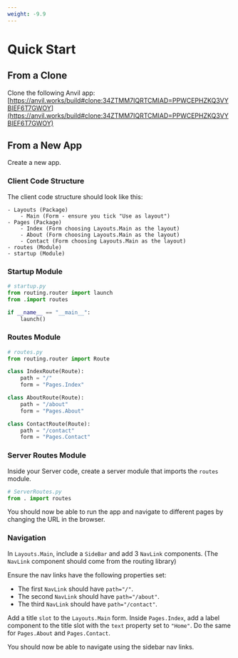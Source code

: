 ```yaml
---
weight: -9.9
---
```


# Quick Start

## From a Clone

Clone the following Anvil app: [https://anvil.works/build#clone:34ZTMM7IQRTCMIAD=PPWCEPHZKQ3VYBIEF6T7GWOY](https://anvil.works/build#clone:34ZTMM7IQRTCMIAD=PPWCEPHZKQ3VYBIEF6T7GWOY)

## From a New App

Create a new app.

### Client Code Structure

The client code structure should look like this:

```
- Layouts (Package)
    - Main (Form - ensure you tick "Use as layout")
- Pages (Package)
    - Index (Form choosing Layouts.Main as the layout)
    - About (Form choosing Layouts.Main as the layout)
    - Contact (Form choosing Layouts.Main as the layout)
- routes (Module)
- startup (Module)
```

### Startup Module

```python
# startup.py
from routing.router import launch
from .import routes

if __name__ == "__main__":
    launch()
```

### Routes Module

```python
# routes.py
from routing.router import Route

class IndexRoute(Route):
    path = "/"
    form = "Pages.Index"

class AboutRoute(Route):
    path = "/about"
    form = "Pages.About"

class ContactRoute(Route):
    path = "/contact"
    form = "Pages.Contact"
```

### Server Routes Module

Inside your Server code, create a server module that imports the `routes` module.

```python
# ServerRoutes.py
from . import routes
```

You should now be able to run the app and navigate to different pages by changing the URL in the browser.

### Navigation

In `Layouts.Main`, include a `SideBar` and add 3 `NavLink` components.
(The `NavLink` component should come from the routing library)

Ensure the nav links have the following properties set:

-   The first `NavLink` should have `path="/"`.
-   The second `NavLink` should have `path="/about"`.
-   The third `NavLink` should have `path="/contact"`.

Add a title `slot` to the `Layouts.Main` form. Inside `Pages.Index`, add a label component to the title slot with the `text` property set to `"Home"`. Do the same for `Pages.About` and `Pages.Contact`.

You should now be able to navigate using the sidebar nav links.
